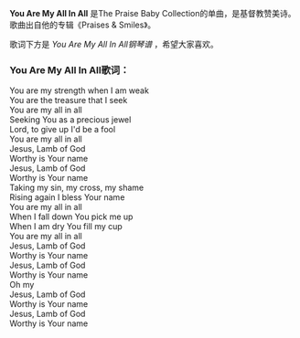 

**You Are My All In All** 是The Praise Baby
Collection的单曲，是基督教赞美诗。歌曲出自他的专辑《Praises & Smiles》。

  
歌词下方是 _You Are My All In All钢琴谱_ ，希望大家喜欢。

### You Are My All In All歌词：

You are my strength when I am weak  
You are the treasure that I seek  
You are my all in all  
Seeking You as a precious jewel  
Lord, to give up I'd be a fool  
You are my all in all  
Jesus, Lamb of God  
Worthy is Your name  
Jesus, Lamb of God  
Worthy is Your name  
Taking my sin, my cross, my shame  
Rising again I bless Your name  
You are my all in all  
When I fall down You pick me up  
When I am dry You fill my cup  
You are my all in all  
Jesus, Lamb of God  
Worthy is Your name  
Jesus, Lamb of God  
Worthy is Your name  
Oh my  
Jesus, Lamb of God  
Worthy is Your name  
Jesus, Lamb of God  
Worthy is Your name

